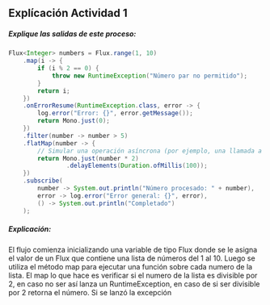 ## Explícación Actividad 1 

##### Explique las salidas de este proceso:

```java
Flux<Integer> numbers = Flux.range(1, 10)
    .map(i -> {
        if (i % 2 == 0) {
            throw new RuntimeException("Número par no permitido");
        }
        return i;
    })
    .onErrorResume(RuntimeException.class, error -> {
        log.error("Error: {}", error.getMessage());
        return Mono.just(0);
    })
    .filter(number -> number > 5)
    .flatMap(number -> {
        // Simular una operación asíncrona (por ejemplo, una llamada a una base de datos)
        return Mono.just(number * 2)
                .delayElements(Duration.ofMillis(100));
    })
    .subscribe(
        number -> System.out.println("Número procesado: " + number),
        error -> log.error("Error general: {}", error),
        () -> System.out.println("Completado")
    );
  ```


##### Explicación:
El flujo comienza inicializando una variable de tipo Flux<Integer> donde se le asigna el valor de un Flux que contiene una lista de números del 1 al 10. Luego se utiliza el método map
para ejecutar una función sobre cada numero de la lista. El map lo que hace es verificar si el numero de la lista es divisible por 2, en caso no ser así lanza un RuntimeException, en caso
de si ser divisible por 2 retorna el número. Si se lanzó la excepción




